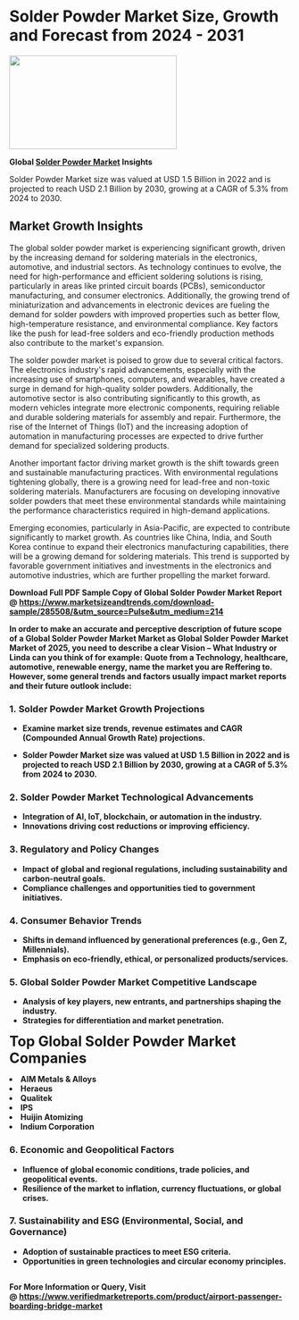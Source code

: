 <H1>Solder Powder Market Size, Growth and Forecast from 2024 - 2031</H1><img class="aligncenter size-medium wp-image-584254" src="https://thirdeyenews.in/wp-content/uploads/2024/09/Global-Market-Research-300x168.jpeg" alt="" width="300" height="168" /><p><strong>Global&nbsp;<a href="https://www.marketsizeandtrends.com/download-sample/285508/&amp;utm_source=Pulse&amp;utm_medium=214">Solder Powder Market</a> Insights</strong></p><p>Solder Powder Market size was valued at USD 1.5 Billion in 2022 and is projected to reach USD 2.1 Billion by 2030, growing at a CAGR of 5.3% from 2024 to 2030.</p><p><h2>Market Growth Insights</h2> <p>The global solder powder market is experiencing significant growth, driven by the increasing demand for soldering materials in the electronics, automotive, and industrial sectors. As technology continues to evolve, the need for high-performance and efficient soldering solutions is rising, particularly in areas like printed circuit boards (PCBs), semiconductor manufacturing, and consumer electronics. Additionally, the growing trend of miniaturization and advancements in electronic devices are fueling the demand for solder powders with improved properties such as better flow, high-temperature resistance, and environmental compliance. Key factors like the push for lead-free solders and eco-friendly production methods also contribute to the market's expansion.</p> <p><strong></strong></p> <p>The solder powder market is poised to grow due to several critical factors. The electronics industry's rapid advancements, especially with the increasing use of smartphones, computers, and wearables, have created a surge in demand for high-quality solder powders. Additionally, the automotive sector is also contributing significantly to this growth, as modern vehicles integrate more electronic components, requiring reliable and durable soldering materials for assembly and repair. Furthermore, the rise of the Internet of Things (IoT) and the increasing adoption of automation in manufacturing processes are expected to drive further demand for specialized soldering products.</p> <p>Another important factor driving market growth is the shift towards green and sustainable manufacturing practices. With environmental regulations tightening globally, there is a growing need for lead-free and non-toxic soldering materials. Manufacturers are focusing on developing innovative solder powders that meet these environmental standards while maintaining the performance characteristics required in high-demand applications.</p> <p>Emerging economies, particularly in Asia-Pacific, are expected to contribute significantly to market growth. As countries like China, India, and South Korea continue to expand their electronics manufacturing capabilities, there will be a growing demand for soldering materials. This trend is supported by favorable government initiatives and investments in the electronics and automotive industries, which are further propelling the market forward.</p> <p><strong></p><p><span class=""><strong>Download Full PDF Sample Copy of Global Solder Powder Market Report</strong> @ <a href="https://www.marketsizeandtrends.com/download-sample/285508/&amp;utm_source=Pulse&amp;utm_medium=214" target="_blank">https://www.marketsizeandtrends.com/download-sample/285508/&amp;utm_source=Pulse&amp;utm_medium=214</a></span></p><p>In order to make an accurate and perceptive description of future scope of a Global&nbsp;Solder Powder Market Market as Global&nbsp;Solder Powder Market Market of 2025, you need to describe a clear Vision &ndash; What Industry or Linda can you think of for example: Quote from a Technology, healthcare, automotive, renewable energy, name the market you are Reffering to. However, some general trends and factors usually impact market reports and their future outlook include:</p><h3>1.&nbsp;<strong>Solder Powder Market Growth Projections</strong></h3><ul><li>Examine market size trends, revenue estimates and CAGR (Compounded Annual Growth Rate) projections.</li><li><p>Solder Powder Market size was valued at USD 1.5 Billion in 2022 and is projected to reach USD 2.1 Billion by 2030, growing at a CAGR of 5.3% from 2024 to 2030.</p></li></ul><h3>2.&nbsp;<strong>Solder Powder Market Technological Advancements</strong></h3><ul><li>Integration of AI, IoT, blockchain, or automation in the industry.</li><li>Innovations driving cost reductions or improving efficiency.</li></ul><h3>3.&nbsp;<strong>Regulatory and Policy Changes</strong></h3><ul><li>Impact of global and regional regulations, including sustainability and carbon-neutral goals.</li><li>Compliance challenges and opportunities tied to government initiatives.</li></ul><h3>4.&nbsp;<strong>Consumer Behavior Trends</strong></h3><ul><li>Shifts in demand influenced by generational preferences (e.g., Gen Z, Millennials).</li><li>Emphasis on eco-friendly, ethical, or personalized products/services.</li></ul><h3>5.&nbsp;<strong>Global Solder Powder Market Competitive Landscape</strong></h3><ul><li>Analysis of key players, new entrants, and partnerships shaping the industry.</li><li>Strategies for differentiation and market penetration.</li></ul><p data-pm-slice="1 1 []"><span style="color: inherit; font-family: inherit; font-size: 25px;">Top Global Solder Powder Market Companies</span></p><div class="" data-test-id=""><p><li>AIM Metals & Alloys</li><li> Heraeus</li><li> Qualitek</li><li> IPS</li><li> Huijin Atomizing</li><li> Indium Corporation</li></p></div><h3>6.&nbsp;<strong>Economic and Geopolitical Factors</strong></h3><ul><li>Influence of global economic conditions, trade policies, and geopolitical events.</li><li>Resilience of the market to inflation, currency fluctuations, or global crises.</li></ul><h3>7.&nbsp;<strong>Sustainability and ESG (Environmental, Social, and Governance)</strong></h3><ul><li>Adoption of sustainable practices to meet ESG criteria.</li><li>Opportunities in green technologies and circular economy principles.</li></ul><h2><strong style="font-size: 14px;">For More Information or Query, Visit @&nbsp;</strong><a style="background-color: #ffffff; font-size: 14px;" href="https://www.marketsizeandtrends.com/report/solder-powder-market/" target="_blank">https://www.verifiedmarketreports.com/product/airport-passenger-boarding-bridge-market</a></h2>
